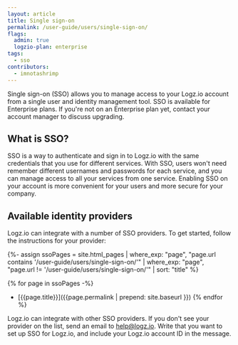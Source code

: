 ```yaml
---
layout: article
title: Single sign-on
permalink: /user-guide/users/single-sign-on/
flags:
  admin: true
  logzio-plan: enterprise
tags:
  - sso
contributors:
  - imnotashrimp
---
```


Single sign-on (SSO) allows you to manage access to your Logz.io account from a single user and identity management tool.
SSO is available for Enterprise plans.
If you're not on an Enterprise plan yet, contact your account manager to discuss upgrading.

## What is SSO?

SSO is a way to authenticate and sign in to Logz.io with the same credentials that you use for different services.
With SSO, users won't need remember different usernames and passwords for each service, and you can manage access to all your services from one service.
Enabling SSO on your account is more convenient for your users and more secure for your company.

## Available identity providers

Logz.io can integrate with a number of SSO providers. To get started, follow the instructions for your provider:

{%- assign ssoPages = site.html_pages |
  where_exp: "page", "page.url contains '/user-guide/users/single-sign-on/'" |
  where_exp: "page", "page.url != '/user-guide/users/single-sign-on/'" |
  sort: "title" %}

{% for page in ssoPages -%}
* [{{page.title}}]({{page.permalink | prepend: site.baseurl }})
{% endfor %}

Logz.io can integrate with other SSO providers. If you don't see your provider on the list, send an email to [help@logz.io](mailto:help@logz.io).
Write that you want to set up SSO for Logz.io, and include your Logz.io account ID in the message.